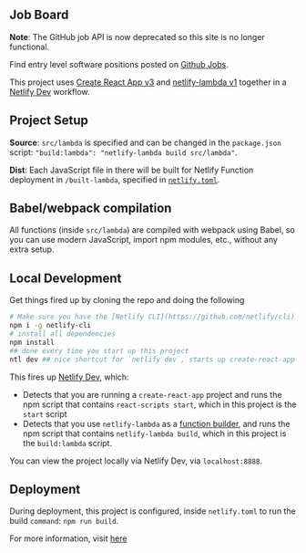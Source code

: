 ## Job Board

**Note**: The GitHub job API is now deprecated so this site is no longer functional.

Find entry level software positions posted on [Github Jobs](https://jobs.github.com/).

This project uses [Create React App v3](https://github.com/facebookincubator/create-react-app) and [netlify-lambda v1](https://github.com/netlify/netlify-lambda) together in a [Netlify Dev](https://github.com/netlify/netlify-dev-plugin) workflow.

## Project Setup

**Source**:  `src/lambda` is specified and can be changed in the `package.json` script: `"build:lambda": "netlify-lambda build src/lambda"`.

**Dist**: Each JavaScript file in there will be built for Netlify Function deployment in `/built-lambda`, specified in [`netlify.toml`](https://www.netlify.com/docs/netlify-toml-reference/).

## Babel/webpack compilation

All functions (inside `src/lambda`) are compiled with webpack using Babel, so you can use modern JavaScript, import npm modules, etc., without any extra setup.

## Local Development

Get things fired up by cloning the repo and doing the following

```bash
# Make sure you have the [Netlify CLI](https://github.com/netlify/cli) installed
npm i -g netlify-cli 
# install all dependencies
npm install 
## done every time you start up this project
ntl dev ## nice shortcut for `netlify dev`, starts up create-react-app AND a local Node.js server for your Netlify functions
```

This fires up [Netlify Dev](https://github.com/netlify/netlify-dev-plugin/), which:

- Detects that you are running a `create-react-app` project and runs the npm script that contains `react-scripts start`, which in this project is the `start` script
- Detects that you use `netlify-lambda` as a [function builder](https://github.com/netlify/netlify-dev-plugin/#function-builders-function-builder-detection-and-relationship-with-netlify-lambda), and runs the npm script that contains `netlify-lambda build`, which in this project is the `build:lambda` script.

You can view the project locally via Netlify Dev, via `localhost:8888`.

## Deployment

During deployment, this project is configured, inside `netlify.toml` to run the build `command`: `npm run build`.

For more information, visit [here](https://github.com/netlify/create-react-app-lambda)
